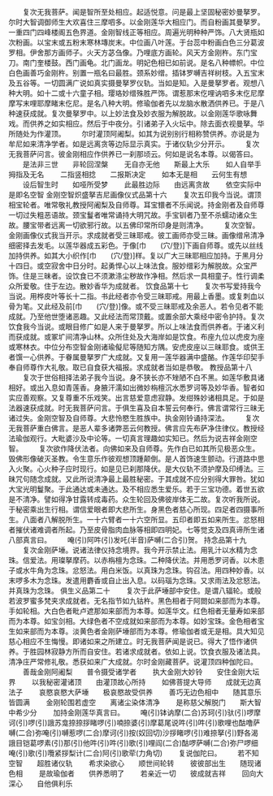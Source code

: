 <!-- { "loadSidebar": true } -->
　　复次无我菩萨。闻是智所至处相应。起适悦意。问是最上坚固秘密妙曼拏罗。尔时大智调御师生大欢喜住三摩呬多。以金刚莲华大相应门。而自粉画其曼拏罗。一重四门四峰楼阁五色界道。金刚智线正等相应。周遍光明种种严饰。八大贤瓶如次粉画。以宝末或五粉末寒林塼炭末。中位画八叶莲。于台蕊中粉画白色三分葛波罗相。伊舍那方画师子。火天方苾刍像。乃哩底方画轮。风天方金刚杵。东门宝刀。南门奎楼鼓。西门画龟。北门画龙。明妃色相已如前说。是名八种幖帜。中位白色画善巧金刚杵。别置一瓶名曰最胜。颈系妙缯。插钵罗嚩吉祥树枝。入五宝末及五谷等。一切圆满广说如真实摄曼拏罗仪轨。当如是知。入是曼拏罗者。观想八种大明。如十二或十六童子相。璎珞妙缯殊胜严饰。谓惹那末仡哩讷呬多末仡尼摩摩写末哩耶摩睹末仡尼。是名八种大明。修瑜伽者先以龙脑水散洒供养已。于是八种速获成就。复次曼拏罗中。以上妙法食及妙衣服为解脱故。以金刚莲华歌咏舞戏。而供养之如实相应。然后于中夜分。引诸弟子入火坛中。除去面衣视曼拏。华所随处为作灌顶。
　　尔时灌顶阿阇梨。如其为说别别行相称赞供养。亦说是为牟尼如来清净学者。如是远离贪等边际显示真实。于诸仪轨少分开示。
　　复次无我菩萨问言。彼金刚相应作供养已一刹那顷云。何如是说名本尊。以偈答曰。
　　是法非三世　　非轮回涅槃
　　无自亦无他　　斯最上大乐
　　如人自举手　　拇指及无名
　　二指竖相捻　　二报斯决定
　　如本无是相　　云何生有想
　　设后智生时　　如哑所受梦
　　此最胜边际　　由远离贪故
　　依空实际中　　是即名空智
金刚空智炽盛拏吉尼画像仪式品第十六
　　复次五印我今当说。谓顶相宝轮者。唯常敬礼教授阿阇梨及自师尊。耳宝镮者不乐闻说。持金刚者及自师尊一切过失粗恶语故。颈宝鬘者唯常诵持大明咒故。手宝钏者乃至不杀蠕动诸众生故。腰宝带者远离一切欲邪行故。以五佛印常所印身是则清净。
　　复次空智。金刚画像仪式我当开示。求成就者受三昧耶戒。彼工画师亦受三昧。画像缯帛清净细密择去发毛。以莲华器成五彩色。于像[巾　　(穴/登)]下画自师尊。或先以丝线加持供养。如其大小织作[巾　　(穴/登)]样。复以广大三昧耶相应加持。于黑月分十四日。或空寂舍中日分时。起勇悍心以上味法食。服妙缯彩为解脱故。众宝严饰。住是三昧者。设饮食已不须漱涤尘秽故作净相。然后求一具相童子。性行调柔众所爱敬。住于左边。散妙香华为成就者。
饮食品第十七
　　复次书写爱持我今当说。用桦皮叶等长十二指。书此经者亦令受三昧耶戒。用最上香墨。或复刺血以骨为笔。又此经及前[巾　　(穴/登)]像。或不受三昧耶戒及余恶人。若令见者不能成就。乃至他世堕诸恶趣。又此经法而常顶戴。或置余部大乘经中密令护持。复次饮食我今当说。或眼目修广如是人来于曼拏罗。所以上味法食而供养者。于诸义利而获成就。或冢圹间清净山林。众所住处及大海岸如是饮食。布座九位以虎皮为座或寒林衣。中位分布空智金刚诸瑜儗尼等随知方隅。安虎皮座以三昧耶食。或供王者馔一心供养。于眷属曼拏罗广大成就。又复用一莲华器满中盛酪。作莲华印契手奉自师尊作大礼敬。取已自食获大福报。求成就者当如是恭敬。
教授品第十八
　　复次于世俗相择法弟子我今当说。身不狭长亦不矬陋不白不黑。如莲华敷具诸相好。或出入息如青莲香。身腋汗濡如出微妙栴檀沉水悉罗诃等及妙华香。智者如实应善观察。又复尊重不乐戏笑。出言慈爱意虑寂静。发绀殊妙诸相具足。于如是法器速获成就。时无我菩萨问言。于俱生喜及自本誓云何奉行。佛言谓常行三昧无诸过失。金刚空智及自师尊。大悲怜愍生胜族中。执金刚铃诵持深法。
　　复次无我菩萨重白佛言。是恶人辈多诸弊恶云何教授。佛言应先布萨净住律仪。教授经法瑜伽观行。大毗婆沙及中论等。一切真言理趣如实知已。然后为说吉祥金刚空智。
　　复次欲作降伏法者。向佛如来及自师尊。先作白已如其所见极恶众生。毁佛形像破灭圣教。令生意乐作彼观想顶踵颠倒。是人首饰速生颤动。行道路中思入火聚。心火种子应时现行。如是见已刹那降伏。是大仪轨不须护摩及印缚法。三昧咒句随念成就。又此所说清净最上最胜秘密。于其成就不应分别得大罪咎。犹如大宝光明鬘聚。于此通达或未通达。及不相应悉生爱乐。若于三宝功德。着世五欲是不清净。譬如得净甘露转成毒药。众生轮回及佛彼岸体无二故。复次听我所说。于秘密乘出生行相。谓信爱眼者即大悲所生。身黑色者慈心所现。四足者四摄事所生。八面者八解脱所生。一十六臂者一十六空所显。五印者即五如来所生。忿怒相者摧伏诸难调者所起。乃至皮骨脂肉血脉等相即四明妃。七等觉支及四真谛所生诸八部真言曰。
　　唵(引)阿吽(引)发吒(半音)萨嚩(二合引)贺。
持念品第十九
　　复次金刚萨埵。说诸法律仪持念境界。我今开示禁止法。用乳汁以水精为念珠。信爱法。用璨拏摩药。以赤栴檀为念珠。二种降伏法。并用悉罗诃香。以木患子或水牛角为念珠。忿怒法。用白米饭。以真珠为念珠。钩召法。用四种妙香。以末啰多木为念珠。发遣用麝香或自止出入息。以码瑙为念珠。又求雨法及忿怒法。并真珠为念珠。
俱生义品第二十
　　复次于此萨埵部中安住。是谓八辐轮。或般若波罗蜜多梵夹求成就者。无名指节如九钴杵。黑色相者于阿閦如来部而为本尊。手如轮相。大白色者毗卢遮那如来部而为本尊。如莲华文。红色相者无量寿如来部而为本尊。如宝剑相。大绿色者不空成就如来部而为本尊。如妙宝珠。金色相者宝生如来部而为本尊。淡黄色者金刚萨埵部而为本尊。修瑜伽者或无是相。具大知见慈心相应不生悔慢。即诸如来之所建立。时无我菩萨闻是说已。得大了悟作诸供养。于胜园林寂静方所而自安住。若诸求成就者。依如上说。饮食衣服及诸法具。清净庄严常修礼敬。悉获如来广大成就。尔时金刚藏菩萨。说灌顶四种伽陀曰。
　　善哉金刚阿阇梨　　普令摄受诸学者
　　执大金刚大妙铃　　安住金刚大坛界
　　以我秘密灌诸顶　　由灌顶故心所持
　　如佛菩提大导师　　成就无边真法子
　　哀愍哀愍大萨埵　　极哀愍故受供养
　　善巧无边色相中　　随其意乐皆圆满
　　金刚轮围若虚空　　离诸尘染体清净
　　是称慈父解脱门　　斯大智中希少分
　　加持金刚莲华真言曰。
　　唵(引)钵讷摩(二合)苏珂(引)驮(引)啰摩诃(引)啰(引)誐苏龛捺捺拶睹啰(引)喃捺婆(引)摩葛尾说吽(引)吽(引)歌哩也酤噜萨嚩(二合)弥唵(引)嚩惹啰(二合)摩诃(引)按(奴回切)沙拶睹啰(引)难捺拏(引)野各渴誐目铠葛啰素(引)那(引)他吽(引)吽(引)歌(引)哩阎(二合)酤啰萨嚩(二合)弥尸啰细唵(引)歌(引)囕紧拶梨计(二合)阿(引)歌荦(力角切)
　　复说伽陀曰。
　　若不知空智　　超胜诸仪轨
　　希求染欲心　　顺世间轮转
　　彼彼部出生　　随现诸色相
　　是故瑜伽者　　供养悉明了
　　若亲近一切　　彼成就吉祥
　　回向大深心　　自他俱利乐


